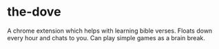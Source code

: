 # the-dove
A chrome extension which helps with learning bible verses. Floats down every hour and chats to you. Can play simple games as a brain break. 
